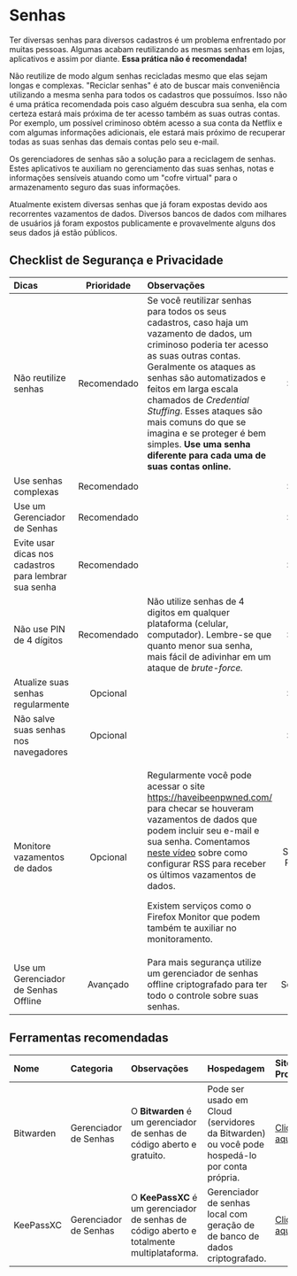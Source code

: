 # Senhas

Ter diversas senhas para diversos cadastros é um problema enfrentado por muitas pessoas. Algumas acabam reutilizando as mesmas senhas em lojas, aplicativos e assim por diante. **Essa prática não é recomendada!** 

Não reutilize de modo algum senhas recicladas mesmo que elas sejam longas e complexas. "Reciclar senhas" é ato de buscar mais conveniência utilizando a mesma senha para todos os cadastros que possuímos. Isso não é uma prática recomendada pois caso alguém descubra sua senha, ela com certeza estará mais próxima de ter acesso também as suas outras contas. Por exemplo, um possível criminoso obtém acesso a sua conta da Netflix e com algumas informações adicionais, ele estará mais próximo de recuperar todas as suas senhas das demais contas pelo seu e-mail.

Os gerenciadores de senhas são a solução para a reciclagem de senhas. Estes aplicativos te auxiliam no gerenciamento das suas senhas, notas e informações sensíveis atuando como um "cofre virtual" para o armazenamento seguro das suas informações. 

Atualmente existem diversas senhas que já foram expostas devido aos recorrentes vazamentos de dados. Diversos bancos de dados com milhares de usuários já foram expostos publicamente e provavelmente alguns dos seus dados já estão públicos.

## Checklist de Segurança e Privacidade

<table>
  <thead>
    <tr>
      <th style="text-align:left">Dicas</th>
      <th style="text-align:center">Prioridade</th>
      <th style="text-align:left">Observa&#xE7;&#xF5;es</th>
      <th style="text-align:center">Categoria</th>
    </tr>
  </thead>
  <tbody>
    <tr>
      <td style="text-align:left">N&#xE3;o reutilize senhas</td>
      <td style="text-align:center">Recomendado</td>
      <td style="text-align:left">Se voc&#xEA; reutilizar senhas para todos os seus cadastros, caso haja
        um vazamento de dados, um criminoso poderia ter acesso as suas outras contas.
        Geralmente os ataques as senhas s&#xE3;o automatizados e feitos em larga
        escala chamados de <em>Credential Stuffing</em>. Esses ataques s&#xE3;o
        mais comuns do que se imagina e se proteger &#xE9; bem simples. <b>Use uma senha diferente para cada uma de suas contas online.</b>
      </td>
      <td style="text-align:center">Seguran&#xE7;a</td>
    </tr>
    <tr>
      <td style="text-align:left">Use senhas complexas</td>
      <td style="text-align:center">Recomendado</td>
      <td style="text-align:left"></td>
      <td style="text-align:center">Seguran&#xE7;a</td>
    </tr>
    <tr>
      <td style="text-align:left">Use um Gerenciador de Senhas</td>
      <td style="text-align:center">Recomendado</td>
      <td style="text-align:left"></td>
      <td style="text-align:center">Seguran&#xE7;a</td>
    </tr>
    <tr>
      <td style="text-align:left">Evite usar dicas nos cadastros para lembrar sua senha</td>
      <td style="text-align:center">Recomendado</td>
      <td style="text-align:left"></td>
      <td style="text-align:center">Seguran&#xE7;a</td>
    </tr>
    <tr>
      <td style="text-align:left">N&#xE3;o use PIN de 4 d&#xED;gitos</td>
      <td style="text-align:center">Recomendado</td>
      <td style="text-align:left">N&#xE3;o utilize senhas de 4 digitos em qualquer plataforma (celular,
        computador). Lembre-se que quanto menor sua senha, mais f&#xE1;cil de adivinhar
        em um ataque de <em>brute-force.</em>
      </td>
      <td style="text-align:center">Seguran&#xE7;a</td>
    </tr>
    <tr>
      <td style="text-align:left">Atualize suas senhas regularmente</td>
      <td style="text-align:center">Opcional</td>
      <td style="text-align:left"></td>
      <td style="text-align:center">Seguran&#xE7;a</td>
    </tr>
    <tr>
      <td style="text-align:left">N&#xE3;o salve suas senhas nos navegadores</td>
      <td style="text-align:center">Opcional</td>
      <td style="text-align:left"></td>
      <td style="text-align:center">Seguran&#xE7;a</td>
    </tr>
    <tr>
      <td style="text-align:left">Monitore vazamentos de dados</td>
      <td style="text-align:center">Opcional</td>
      <td style="text-align:left">
        <p>Regularmente voc&#xEA; pode acessar o site <a href="https://haveibeenpwned.com/">https://haveibeenpwned.com/</a> para
          checar se houveram vazamentos de dados que podem incluir seu e-mail e sua
          senha. Comentamos <a href="https://youtu.be/i2SRi335cDA">neste v&#xED;deo</a> sobre
          como configurar RSS para receber os &#xFA;ltimos vazamentos de dados.</p>
        <p>Existem servi&#xE7;os como o Firefox Monitor que podem tamb&#xE9;m te
          auxiliar no monitoramento.</p>
      </td>
      <td style="text-align:center">Seguran&#xE7;a &amp; Privacidade</td>
    </tr>
    <tr>
      <td style="text-align:left">Use um Gerenciador de Senhas Offline</td>
      <td style="text-align:center">Avan&#xE7;ado</td>
      <td style="text-align:left">Para mais seguran&#xE7;a utilize um gerenciador de senhas offline criptografado
        para ter todo o controle sobre suas senhas.</td>
      <td style="text-align:center">Seguran&#xE7;a++</td>
    </tr>
  </tbody>
</table>

## Ferramentas recomendadas

| Nome | Categoria | Observações | Hospedagem | Site do Projeto |
| :--- | :--- | :--- | :--- | :--- |
| Bitwarden | Gerenciador de Senhas | O **Bitwarden** é um gerenciador de senhas de código aberto e gratuito. | Pode ser usado em Cloud \(servidores da Bitwarden\) ou você pode hospedá-lo por conta própria. | [Clique aqui](https://bitwarden.com/) |
| KeePassXC | Gerenciador de Senhas | O **KeePassXC** é um gerenciador de senhas de código aberto e totalmente multiplataforma. | Gerenciador de senhas local com geração de de banco de dados criptografado. | [Clique aqui](https://keepassxc.org/) |

